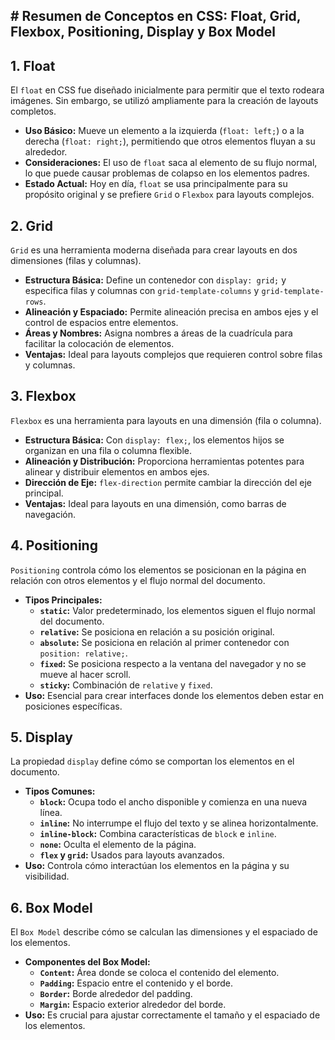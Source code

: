 ## # Resumen de Conceptos en CSS: Float, Grid, Flexbox, Positioning, Display y Box Model

## 1. Float
El `float` en CSS fue diseñado inicialmente para permitir que el texto rodeara imágenes. Sin embargo, se utilizó ampliamente para la creación de layouts completos.

- **Uso Básico:** Mueve un elemento a la izquierda (`float: left;`) o a la derecha (`float: right;`), permitiendo que otros elementos fluyan a su alrededor.
- **Consideraciones:** El uso de `float` saca al elemento de su flujo normal, lo que puede causar problemas de colapso en los elementos padres.
- **Estado Actual:** Hoy en día, `float` se usa principalmente para su propósito original y se prefiere `Grid` o `Flexbox` para layouts complejos.

## 2. Grid
`Grid` es una herramienta moderna diseñada para crear layouts en dos dimensiones (filas y columnas).

- **Estructura Básica:** Define un contenedor con `display: grid;` y especifica filas y columnas con `grid-template-columns` y `grid-template-rows`.
- **Alineación y Espaciado:** Permite alineación precisa en ambos ejes y el control de espacios entre elementos.
- **Áreas y Nombres:** Asigna nombres a áreas de la cuadrícula para facilitar la colocación de elementos.
- **Ventajas:** Ideal para layouts complejos que requieren control sobre filas y columnas.

## 3. Flexbox
`Flexbox` es una herramienta para layouts en una dimensión (fila o columna).

- **Estructura Básica:** Con `display: flex;`, los elementos hijos se organizan en una fila o columna flexible.
- **Alineación y Distribución:** Proporciona herramientas potentes para alinear y distribuir elementos en ambos ejes.
- **Dirección de Eje:** `flex-direction` permite cambiar la dirección del eje principal.
- **Ventajas:** Ideal para layouts en una dimensión, como barras de navegación.

## 4. Positioning
`Positioning` controla cómo los elementos se posicionan en la página en relación con otros elementos y el flujo normal del documento.

- **Tipos Principales:**
  - **`static`:** Valor predeterminado, los elementos siguen el flujo normal del documento.
  - **`relative`:** Se posiciona en relación a su posición original.
  - **`absolute`:** Se posiciona en relación al primer contenedor con `position: relative;`.
  - **`fixed`:** Se posiciona respecto a la ventana del navegador y no se mueve al hacer scroll.
  - **`sticky`:** Combinación de `relative` y `fixed`.
- **Uso:** Esencial para crear interfaces donde los elementos deben estar en posiciones específicas.

## 5. Display
La propiedad `display` define cómo se comportan los elementos en el documento.

- **Tipos Comunes:**
  - **`block`:** Ocupa todo el ancho disponible y comienza en una nueva línea.
  - **`inline`:** No interrumpe el flujo del texto y se alinea horizontalmente.
  - **`inline-block`:** Combina características de `block` e `inline`.
  - **`none`:** Oculta el elemento de la página.
  - **`flex` y `grid`:** Usados para layouts avanzados.
- **Uso:** Controla cómo interactúan los elementos en la página y su visibilidad.

## 6. Box Model
El `Box Model` describe cómo se calculan las dimensiones y el espaciado de los elementos.

- **Componentes del Box Model:**
  - **`Content`:** Área donde se coloca el contenido del elemento.
  - **`Padding`:** Espacio entre el contenido y el borde.
  - **`Border`:** Borde alrededor del padding.
  - **`Margin`:** Espacio exterior alrededor del borde.
- **Uso:** Es crucial para ajustar correctamente el tamaño y el espaciado de los elementos.

